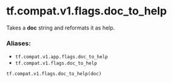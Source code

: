 <div itemscope itemtype="http://developers.google.com/ReferenceObject">
<meta itemprop="name" content="tf.compat.v1.flags.doc_to_help" />
<meta itemprop="path" content="Stable" />
</div>

# tf.compat.v1.flags.doc_to_help

Takes a __doc__ string and reformats it as help.

### Aliases:

* `tf.compat.v1.app.flags.doc_to_help`
* `tf.compat.v1.flags.doc_to_help`

``` python
tf.compat.v1.flags.doc_to_help(doc)
```

<!-- Placeholder for "Used in" -->
